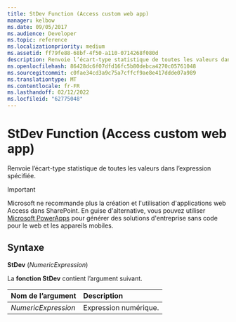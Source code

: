 ```yaml
---
title: StDev Function (Access custom web app)
manager: kelbow
ms.date: 09/05/2017
ms.audience: Developer
ms.topic: reference
ms.localizationpriority: medium
ms.assetid: ff79fe88-68bf-4f50-a110-0714268f080d
description: Renvoie l’écart-type statistique de toutes les valeurs dans l’expression spécifiée.
ms.openlocfilehash: 86428dc6f07dfd16fc5b80debca4270c05761048
ms.sourcegitcommit: c0fae34cd3a9c75a7cffcf9ae8e417ddde07a989
ms.translationtype: MT
ms.contentlocale: fr-FR
ms.lasthandoff: 02/12/2022
ms.locfileid: "62775048"
---
```

# <a name="stdev-function-access-custom-web-app"></a>StDev Function (Access custom web app)

Renvoie l’écart-type statistique de toutes les valeurs dans l’expression spécifiée.
  
> [!IMPORTANT]
> Microsoft ne recommande plus la création et l'utilisation d'applications web Access dans SharePoint. En guise d'alternative, vous pouvez utiliser [Microsoft PowerApps](https://powerapps.microsoft.com/) pour générer des solutions d'entreprise sans code pour le web et les appareils mobiles. 
  
## <a name="syntax"></a>Syntaxe

 **StDev** (*NumericExpression*) 
  
La **fonction StDev** contient l’argument suivant. 
  
|**Nom de l’argument**|**Description**|
|:-----|:-----|
| *NumericExpression*  <br/> |Expression numérique. |
   

